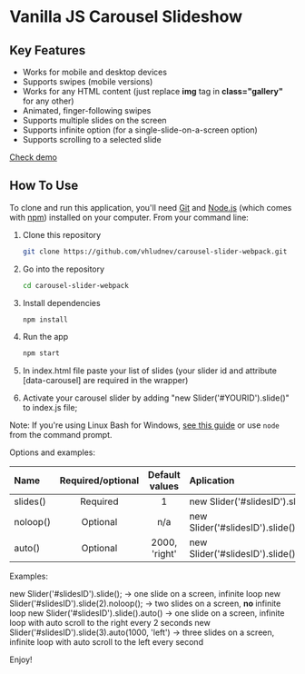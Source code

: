 # Vanilla JS Carousel Slideshow

## Key Features

* Works for mobile and desktop devices
* Supports swipes (mobile versions)
* Works for any HTML content (just replace **img** tag in **class="gallery"** for any other)
* Animated, finger-following swipes
* Supports multiple slides on the screen
* Supports infinite option (for a single-slide-on-a-screen option)
* Supports scrolling to a selected slide

[Check demo](https://carousel-webpack.netlify.app/)

## How To Use

To clone and run this application, you'll need [Git](https://git-scm.com) and [Node.js](https://nodejs.org/en/download/) (which comes with [npm](http://npmjs.com)) installed on your computer. From your command line:

1. Clone this repository
   	```sh
	git clone https://github.com/vhludnev/carousel-slider-webpack.git
	```

2. Go into the repository
	```sh
	cd carousel-slider-webpack
	```

3. Install dependencies
   	```sh
	npm install
	```

4. Run the app
	```sh
	npm start
	```

5. In index.html file paste your list of slides (your slider id and attribute [data-carousel] are required in the wrapper)

6. Activate your carousel slider by adding "new Slider('#YOURID').slide()" to index.js file;

Note: If you're using Linux Bash for Windows, [see this guide](https://www.howtogeek.com/261575/how-to-run-graphical-linux-desktop-applications-from-windows-10s-bash-shell/) or use `node` from the command prompt.


Options and examples:

| Name						| Required/optional | Default values  | Aplication
| :---        		|    :----:   			|  	:----:				|	:---  
| slides()      	| Required       		| 1  							| new Slider('#slidesID').slide()
| noloop()   			| Optional        	| n/a			      	| new Slider('#slidesID').slide().noloop();
| auto()   				| Optional        	| 2000, 'right' 	|	new Slider('#slidesID').slide().auto();

Examples: 

new Slider('#slidesID').slide(); -> one slide on a screen, infinite loop
new Slider('#slidesID').slide(2).noloop(); -> two slides on a screen, **no** infinite loop
new Slider('#slidesID').slide().auto() -> one slide on a screen, infinite loop with auto scroll to the right every 2 seconds
new Slider('#slidesID').slide(3).auto(1000, 'left') -> three slides on a screen, infinite loop with auto scroll to the left every second

Enjoy!
